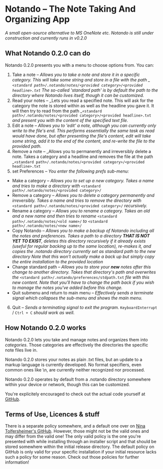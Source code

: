 # Notando – The Note Taking And Organizing App
_A small open-source alternative to MS OneNote etc. Notando is still under construction and currently runs in v0.2.0_

## What Notando 0.2.0 can do
Notando 0.2.0 presents you with a menu to choose options from. You can:

1. Take a note – _Allows you to take a note and store it in a specific category. This will take some string and store in a file with the path _ ```<standard path>/.notando/notes/<provided category>/<provided headline>.txt```
The so-called 'standard path' is by default the path to the directory where Notando lives itself, though it can be customized._
2. Read your notes – _Lets you read a specified note. This will ask for the category the note is stored within as well as the headline you gave it. It will then try to read from the path _```<standard path>/.notando/notes/<provided category>/<provided headline>.txt```
_and present you with the content of the specified text file._
3. Edit a note – _Allows you to 'edit' a note, although you can currently only write to the file's end. This performs essemtially the same task as read would have done, but after presenting the file's content, edit will take some string, add it to the end of the content, and re-write the file to the provided path._
4. Remove a note – _Allows you to permanently and irreversibly delete a note. Takes a category and a headline and removes the file at the path _```<standard path>/.notando/notes/<provided category>/<provided headline>.txt```
5. set Preferences – _You enter the following prefs sub-menu:_
  * Make a category – _Allows you to set up a new category. Takes a name and tries to make a directory with_ ```<standard path>/.notando/notes/<provided category>/```
  * Remove a category – _Allows you to delete a category permanently and irreversibly. Takes a name and tries to remove the directory with_ ```<standard path>/.notando/notes/<provided category>/``` _recursively._
  * Rename a category – _Allows you to rename a category. Takes an old and a new name and then tries to rename_ ```<standard path>/.notando/notes/<old name>/``` _to_ ```<standard path>/.notando/notes/<new name>/``` 
  * Copy Notando – _Allows you to make a backup of Notando including all the notes and preferences. Takes a path to a directory **THAT IS NOT YET TO EXIST**, deletes this directory recursively if it already exists (useful for regular backing up to the same location), re-makes it, and copies the .notando directory currently set as standard path to the new directory_
_Note that this won't actually make a back up but simply copy the entire installation to the provided location_
  * Change standard path – _Allows you to store your **new** notes after this change to another directory. Takes that directory's path and overwrites the_ ```<standard path>/.notando/preferences/stdpath.txt``` _file with this new content. Note that you'll have to change the path back if you wish to manage the notes you've added before this change._ 
  * Quit submenu and return to main menu – _Effectively sends a terminate signal which collapses the sub-menu and shows the main menu._
6. Quit – _Sends a terminating signal to exit the program._ `KeyboardInterrupt` / `Ctrl + C` _should work as well._

## How Notando 0.2.0 works
Notando 0.2.0 lets you take and manage notes and organizes them into _categories_. Those categories are effectively the directories the specific note files live in.

Notando 0.2.0 stores your notes as plain .txt files, but an update to a markup language is currently developed. No format specifiers, even common ones like \n, are currently neither recognized nor processed.

Notando 0.2.0 operates by default from a .notando directory somewhere within your device or network, though this can be customized.

You're explicitely encouraged to check out the actual code yourself at [GitHub](https://github.com/NinaTolfersheimer/Notando/).

## Terms of Use, Licences & stuff
There is a separate policy somewhere, and a default one over on [Nina Tolfersheimer's GitHub](https://github.com/NinaTolfersheimer/Notando/). However, those might not be the valid ones and may differ from the valid one! The only valid policy is the one you're presented with while installing through an installer script and that should be stored somewhere within the initial release directory. The default policy on GitHub is only valid for your specific installation if your initial resource lacks such a policy for some reason.
Check out those policies for further information!
